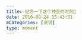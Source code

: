 ```yaml
---
title: 纪念一下这个神圣的时刻😬
date: 2016-08-24 15:43:51
mCategories: [说说]
type: moment
---
```


<div id="pics-20160824154351"></div>

<script>
var data = [
    {"link": "2016-08-24_000000.jpeg", "type": "shuoshuo"}
];
picsRender(data, "pics-20160824154351");
</script>
